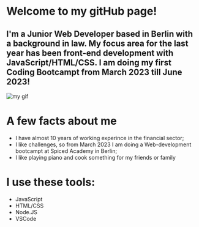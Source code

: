 # Welcome to my gitHub page!

I'm a Junior Web Developer based in Berlin with a background in law. My focus area for the last year has been front-end development with JavaScript/HTML/CSS. I am doing my first Coding Bootcampt from March 2023 till June 2023!
---
<picture>
 <source media="(prefers-color-scheme: dark)" srcset="[YOUR-DARKMODE-IMAGE](https://media3.giphy.com/media/CuuSHzuc0O166MRfjt/giphy.gif?cid=ecf05e47uo9cios9ejssxwqma7z08gng5p87nvewrf08ajm4&rid=giphy.gif&ct=g)">
 <source media="(prefers-color-scheme: light)" srcset="Y[OUR-LIGHTMODE-IMAGE](https://media3.giphy.com/media/CuuSHzuc0O166MRfjt/giphy.gif?cid=ecf05e47uo9cios9ejssxwqma7z08gng5p87nvewrf08ajm4&rid=giphy.gif&ct=g)">
 <img alt="my gif" src="https://media3.giphy.com/media/CuuSHzuc0O166MRfjt/giphy.gif?cid=ecf05e47uo9cios9ejssxwqma7z08gng5p87nvewrf08ajm4&rid=giphy.gif&ct=g">
</picture>

# A few facts about me
- I have almost 10 years of working experince in the financial sector;
- I like challenges,  so from March 2023 I am doing a Web-development bootcampt at Spiced Academy in Berlin;
- I like playing piano and cook something for my friends or family

# I use these tools:
- JavaScript
- HTML/CSS
- Node.JS
- VSCode

